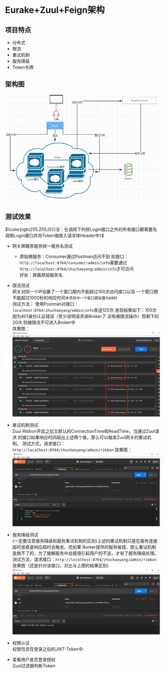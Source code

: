# Eurake+Zuul+Feign架构  
## 项目特点  
- 分布式
- 限流
- 重试机制
- 服务降级
- Token令牌

## 架构图  
![avatar](/images/picture.jpg)

## 测试效果  
$\color{rgb(255,255,0)}{注：在调用下列除Login接口之外的所有接口都需要先调用Login接口并将Token值放入请求体Header中}$
- 网关屏蔽原服务统一服务名测试  
    - 原始微服务：Consumer通过Postman访问不到
    如接口：```http://localhost:8764/consumer/admin/info```需要通过
    ```http://localhost:8764/zhuchaoyang/admin/info```才可访问  
    好处：屏蔽原始服务名
    
- 限流测试  
    网关对同一个IP设置了一个窗口期内不能超过100次访问接口以及
    一个窗口期不能超过1000秒的响应时间```本项目中一个窗口期设置为60秒```  
    测试方法：
    使用Postman对接口：```localhost:8764/zhuchaoyang/admin/info```发送120次
    发现结果如下：100次因为401身份认证错误（至少说明请求进Broker了 没有被限流操作）而剩下的20次
    则被限流不可进入Broker中    
    效果图：  
    ![avatar](/images/限流.jpg)
    
- 重试机制测试  
    Zuul Ribbon开启之后又默认的ConnectionTime和ReadTime，当通过Zuul请求
    的接口如果响应时间超出上述两个值，那么可以触发Zuul网关的重试机制。
    测试方式，请求接口：```http://localhost:8764/zhuchaoyang/admin/ribbon```
    效果图：  
    ![avatar](/images/重试机制.jpg)
- 服务降级测试  
    (一定要注意服务降级和服务重试机制的区别)上述的重试机制只是在服务连接超时或者是响应超时会触发，但如果
    Borker提供的服务报错，那么重试机制是做不了的，为了缓解服务中会报错引起用户的不适，才有了服务降级处理。
    测试方法，请求接口：```http://localhost:8764/zhuchaoyang/admin/ribbon```  
    效果图（还是针对该接口，对比与上图的结果区别）  
    ![avatar](/images/服务降级.jpg)
- 权限认证  
    权限包含在登录之后的JWT-Token中  
- 查看用户是否登录授权  
    Zuul过滤器判断Token  

